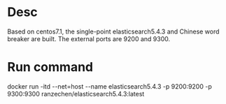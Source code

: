 # Desc
Based on centos7.1, the single-point elasticsearch5.4.3 and Chinese word breaker are built. The external ports are 9200 and 9300.
# Run command
docker run -itd --net=host --name elasticsearch5.4.3 -p 9200:9200 -p 9300:9300 ranzechen/elasticsearch5.4.3:latest
